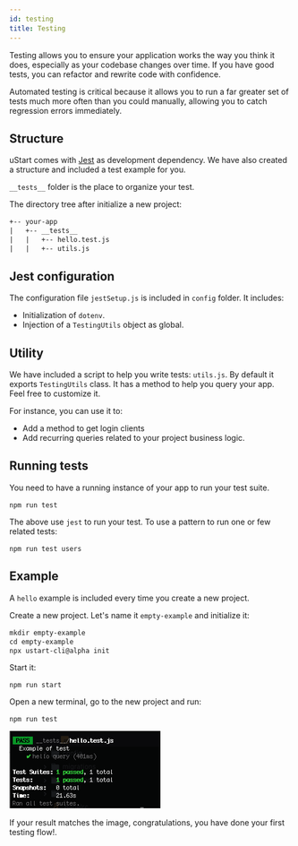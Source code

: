```yaml
---
id: testing
title: Testing
---
```


Testing allows you to ensure your application works the way you think it does, especially as your codebase changes over time. If you have good tests, you can refactor and rewrite code with confidence.

Automated testing is critical because it allows you to run a far greater set of tests much more often than you could manually, allowing you to catch regression errors immediately.

## Structure

uStart comes with [Jest](https://jestjs.io/docs/en/23.x/getting-started.html) as development dependency. We have also created a structure and included a test example for you.

 `__tests__` folder is the place to organize your test.

The directory tree after initialize a new project:

```
+-- your-app
|   +-- __tests__
|   |   +-- hello.test.js
|   |   +-- utils.js
```

## Jest configuration

The configuration file `jestSetup.js` is included in `config` folder. It includes:

* Initialization of `dotenv`.
* Injection of a `TestingUtils` object as global.

## Utility

We have included a script to help you write tests: `utils.js`. By default it exports `TestingUtils` class. It has a method to help you query your app. Feel free to customize it.

For instance, you can use it to:

* Add a method to get login clients
* Add recurring queries related to your project business logic.

## Running tests

You need to have a running instance of your app to run your test suite.

```shell
npm run test
```

The above use `jest` to run your test. To use a pattern to run one or few related tests:

```shell
npm run test users
```

## Example

A `hello` example is included every time you create a new project.

Create a new project. Let's name it `empty-example` and initialize it:

```shell
mkdir empty-example
cd empty-example
npx ustart-cli@alpha init
```

Start it:

```shell
npm run start
```

Open a new terminal, go to the new project and run:
```shell
npm run test
```

![Tests result for hello example](assets/testing-hello-example-tests-result.png)

If your result matches the image, congratulations, you have done your first testing flow!.
